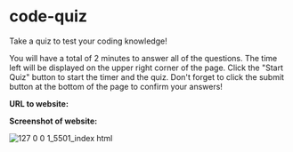 # code-quiz

Take a quiz to test your coding knowledge! 

You will have a total of 2 minutes to answer all of the questions. The time left will be displayed on the upper right corner of the page. Click the "Start Quiz" button to start the timer and the quiz. Don't forget to click the submit button at the bottom of the page to confirm your answers!


**URL to website:**


**Screenshot of website:**

![127 0 0 1_5501_index html](https://user-images.githubusercontent.com/90944910/138579931-4b02269a-2582-4759-9022-f0c8ec94f436.png)

